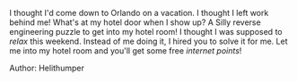 I thought I'd come down to Orlando on a vacation. I thought I left work behind me! What's at my hotel door when I show up? A Silly reverse engineering puzzle to get into my hotel room! I thought I was supposed to _relax_ this weekend. Instead of me doing it, I hired you to solve it for me. Let me into my hotel room and you'll get some free _internet points_!

Author: Helithumper
